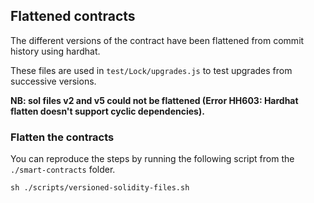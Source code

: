 ## Flattened contracts

The different versions of the contract have been flattened from commit history using hardhat. 

These files are used in `test/Lock/upgrades.js` to test upgrades from successive versions.

**NB: sol files v2 and v5 could not be flattened (Error HH603: Hardhat flatten doesn't support cyclic dependencies).**

### Flatten the contracts

You can reproduce the steps by running the following script from the `./smart-contracts` folder.

```
sh ./scripts/versioned-solidity-files.sh
```


